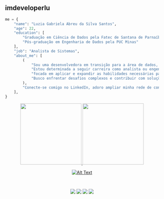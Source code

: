 ## imdeveloperlu

```python
me = {
    "name": "Luzia Gabriela Abreu da Silva Santos",
    "age": 22,
    "education": [
        "Graduação em Ciência de Dados pela Fatec de Santana de Parnaíba",
        "Pós-graduação em Engenharia de Dados pela PUC Minas"
    ],
    "job": "Analista de Sistemas",
    "about_me": [
        (
            "Sou uma desenvolvedora em transição para a área de dados, onde me formei. "
            "Estou determinada a seguir carreira como analista ou engenheira de dados, "
            "focada em aplicar e expandir as habilidades necessárias para essas funções. "
            "Busco enfrentar desafios complexos e contribuir com soluções inovadoras e eficientes."
        ),
        "Conecte-se comigo no LinkedIn, adoro ampliar minha rede de contatos!"
    ],
}
```

<div align="center">
  <a href="https://github.com/imdeveloperlu">
  <img height="200em" src="https://github-readme-stats.vercel.app/api?username=imdeveloperlu&show_icons=true&theme=default&include_all_commits=true&count_private=true"/>
  <img height="200em" src="https://github-readme-stats.vercel.app/api/top-langs/?username=imdeveloperlu&layout=compact&langs_count=7&theme=default"/>

</div>
<div align="center">
 
  ![Alt Text](https://i.giphy.com/media/v1.Y2lkPTc5MGI3NjExdnAwaWUzN3ltbG1lNTZqM2I1MTk3amc3OGJ4NGp6cDdtbWlvNmZlaSZlcD12MV9pbnRlcm5hbF9naWZfYnlfaWQmY3Q9Zw/FcHmJXrNLUO4pLg1NC/giphy.gif)
  
 ##
<br>
   <a href = "mailto:aluziagabriela@gmail.com"><img src="https://img.shields.io/badge/Gmail-D14836?style=for-the-badge&logo=gmail&logoColor=white" target="_blank"></a>
   <a href="https://www.linkedin.com/in/santos-luzia/" target="_blank"><img src="https://img.shields.io/badge/-LinkedIn-%230077B5?style=for-the-badge&logo=linkedin&logoColor=white" target="_blank"></a>
   <a href="https://discord.com/channels/Luzia-Silva#7746" target="_blank"><img src="https://img.shields.io/badge/Discord-7289DA?style=for-the-badge&logo=discord&logoColor=white" target="_blank" target="_blank"></a> 
   <a href="https://www.twitch.tv/lulucaxx25" target="_blank"><img src="https://img.shields.io/badge/Twitch-9146FF?style=for-the-badge&logo=twitch&logoColor=white" target="_blank"></a>

</div>

